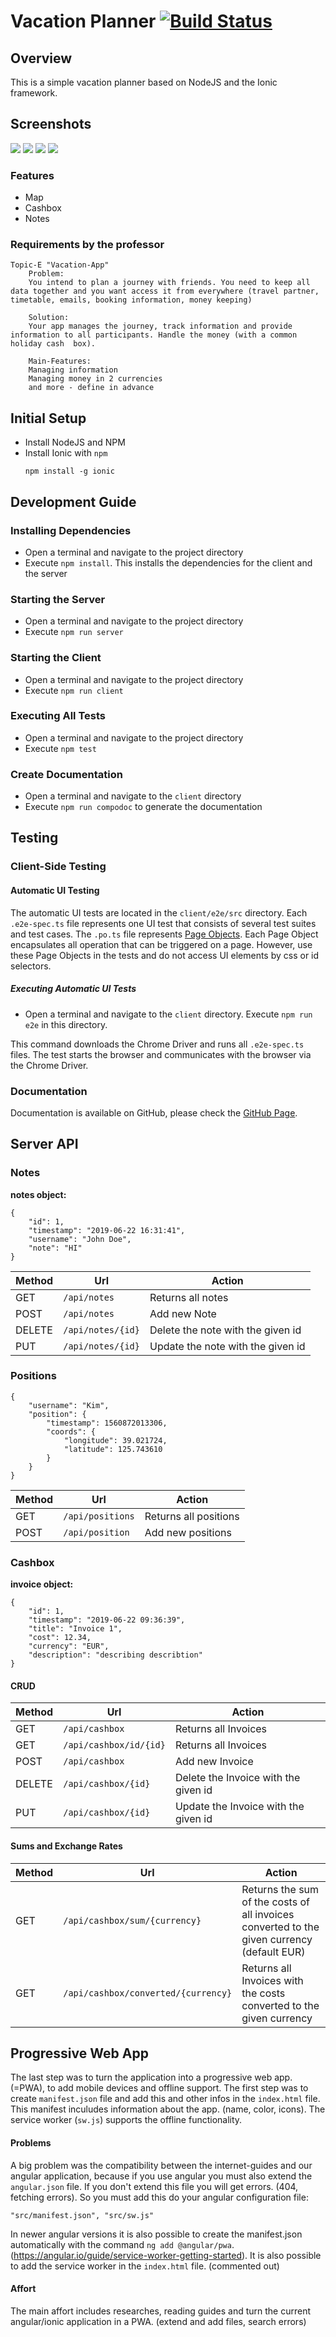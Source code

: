 # Vacation Planner [![Build Status](https://travis-ci.org/agrippa1994/vacation-planner.svg?branch=master)](https://travis-ci.org/agrippa1994/vacation-planner)

## Overview
This is a simple vacation planner based on NodeJS and the Ionic framework.

## Screenshots
![](doc/assets/map.png)
![](doc/assets/cashbox.png)
![](doc/assets/notes.png)
![](doc/assets/settings.png)

### Features
* Map
* Cashbox
* Notes


### Requirements by the professor
```
Topic-E "Vacation-App"
    Problem:
    You intend to plan a journey with friends. You need to keep all data together and you want access it from everywhere (travel partner, timetable, emails, booking information, money keeping)

    Solution:
    Your app manages the journey, track information and provide information to all participants. Handle the money (with a common holiday cash  box).

    Main-Features:
    Managing information
    Managing money in 2 currencies
    and more - define in advance
```

## Initial Setup
* Install NodeJS and NPM
* Install Ionic with ```npm```
    ```
    npm install -g ionic
    ```

## Development Guide

### Installing Dependencies
* Open a terminal and navigate to the project directory
* Execute ```npm install```. This installs the dependencies for the client and the server

### Starting the Server
* Open a terminal and navigate to the project directory
* Execute ```npm run server```

### Starting the Client
* Open a terminal and navigate to the project directory
* Execute ```npm run client```

### Executing All Tests
* Open a terminal and navigate to the project directory
* Execute ```npm test```

### Create Documentation
* Open a terminal and navigate to the ```client``` directory
* Execute ```npm run compodoc``` to generate the documentation

## Testing

### Client-Side Testing

#### Automatic UI Testing
The automatic UI tests are located in the ```client/e2e/src``` directory. Each ```.e2e-spec.ts``` file represents one UI test that consists of several test suites and test cases. The ```.po.ts``` file represents [Page Objects](https://martinfowler.com/bliki/PageObject.html). Each Page Object encapsulates all operation that can be triggered on a page. However, use these Page Objects in the tests and do not access UI elements by css or id selectors.


##### Executing Automatic UI Tests
* Open a terminal and navigate to the ```client``` directory. Execute ```npm run e2e``` in this directory.

This command downloads the Chrome Driver and runs all ```.e2e-spec.ts``` files. The test starts the browser and communicates with the browser via the Chrome Driver.

### Documentation
Documentation is available on GitHub, please check the [GitHub Page](https://agrippa1994.github.io/vacation-planner).


## Server API

### Notes
__notes object:__
```
{
    "id": 1,
    "timestamp": "2019-06-22 16:31:41",
    "username": "John Doe",
    "note": "HI"
}
```

| Method    | Url           | Action                                   |
| --------- |---------------| ---------------------------------------- |
| GET       | `/api/notes`      | Returns all notes                    |
| POST      | `/api/notes`      | Add new Note                         |
| DELETE    | `/api/notes/{id}` | Delete the note with the given id    |
| PUT       | `/api/notes/{id}` | Update the note with the given id    |

### Positions
```
{
    "username": "Kim",
    "position": {
        "timestamp": 1560872013306,
        "coords": {
            "longitude": 39.021724,
            "latitude": 125.743610
        }
    }
}
```

| Method    | Url           | Action                               |
| --------- |---------------| ------------------------------------ |
| GET       | `/api/positions`  | Returns all positions            |
| POST      | `/api/position`   | Add new positions                |

### Cashbox
__invoice object:__
```
{
    "id": 1,
    "timestamp": "2019-06-22 09:36:39",
    "title": "Invoice 1",
    "cost": 12.34,
    "currency": "EUR",
    "description": "describing describtion"
}
```

#### CRUD
| Method    | Url                | Action                                      |
| --------- |--------------------| ------------------------------------------- |
| GET       | `/api/cashbox`         | Returns all Invoices                    |
| GET       | `/api/cashbox/id/{id}` | Returns all Invoices                    |
| POST      | `/api/cashbox`         | Add new Invoice                         |
| DELETE    | `/api/cashbox/{id}`    | Delete the Invoice with the given id    |
| PUT       | `/api/cashbox/{id}`    | Update the Invoice with the given id    |
#### Sums and Exchange Rates
| Method    | Url                             | Action                                                                                         |
| --------- |---------------------------------| ---------------------------------------------------------------------------------------------- |
| GET       | `/api/cashbox/sum/{currency}`       | Returns the sum of the costs of all invoices converted to the given currency (default EUR) |
| GET       | `/api/cashbox/converted/{currency}` | Returns all Invoices with the costs converted to the given currency                        |

## Progressive Web App

The last step was to turn the application into a progressive web app. (=PWA), to add mobile devices and offline support. 
The first step was to create `manifest.json` file and add this and other infos in the `index.html` file.
This manifest inculudes information about the app. (name, color, icons). The service worker (`sw.js`) supports the offline functionality. 

#### Problems
A big problem was the compatibility between the internet-guides and our angular application, because if you use angular you must also
extend the `angular.json` file. If you don't extend this file you will get errors. (404, fetching errors).
So you must add this do your angular configuration file:

 `"src/manifest.json",
 "src/sw.js"`
 
 In newer angular versions it is also possible to create the manifest.json automatically with the command 
 `ng add @angular/pwa`. (https://angular.io/guide/service-worker-getting-started).
 It is also possible to add the service worker in the `index.html` file. (commented out)
 
 #### Affort
 The main affort includes researches, reading guides and turn the current angular/ionic application in a PWA.
 (extend and add files, search errors)

  
